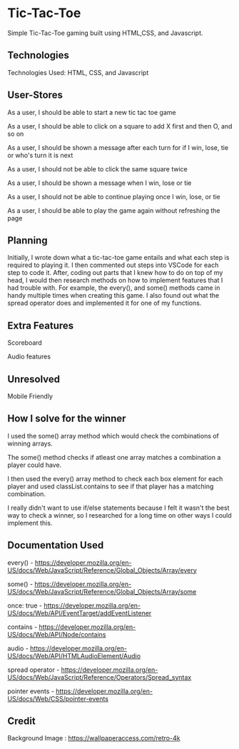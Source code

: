 # Tic-Tac-Toe

Simple Tic-Tac-Toe gaming built using HTML,CSS, and Javascript.

## Technologies

Technologies Used: HTML, CSS, and Javascript
 
## User-Stores

As a user, I should be able to start a new tic tac toe game

As a user, I should be able to click on a square to add X first and then O, and so on

As a user, I should be shown a message after each turn for if I win, lose, tie or who's turn it is next

As a user, I should not be able to click the same square twice

As a user, I should be shown a message when I win, lose or tie

As a user, I should not be able to continue playing once I win, lose, or tie

As a user, I should be able to play the game again without refreshing the page

## Planning

Initially, I wrote down what a tic-tac-toe game entails and what each step is required to playing it. 
I then commented out steps into VSCode for each step to code it. After, coding out parts that I knew how 
to do on top of my head, I would then research methods on how to implement features that I had trouble with.
For example, the every(), and some() methods came in handy multiple times when creating this game. I also found 
out what the spread operator does and implemented it for one of my functions.

## Extra Features

Scoreboard

Audio features

## Unresolved

Mobile Friendly



## How I solve for the winner

I used the some() array method which would check the combinations of winning arrays.

The some() method checks if atleast one array matches a combination a player could have. 

I then used the every() array method to check each box element for each player and used classList.contains to see if that player has a matching combination.

I really didn't want to use if/else statements because I felt it wasn't the best way to check a winner, so I researched for a long time on other ways I could implement this.


## Documentation Used
every() - https://developer.mozilla.org/en-US/docs/Web/JavaScript/Reference/Global_Objects/Array/every

some() - https://developer.mozilla.org/en-US/docs/Web/JavaScript/Reference/Global_Objects/Array/some

once: true - https://developer.mozilla.org/en-US/docs/Web/API/EventTarget/addEventListener

contains - https://developer.mozilla.org/en-US/docs/Web/API/Node/contains

audio - https://developer.mozilla.org/en-US/docs/Web/API/HTMLAudioElement/Audio

spread operator - https://developer.mozilla.org/en-US/docs/Web/JavaScript/Reference/Operators/Spread_syntax

pointer events - https://developer.mozilla.org/en-US/docs/Web/CSS/pointer-events


## Credit

Background Image : https://wallpaperaccess.com/retro-4k

